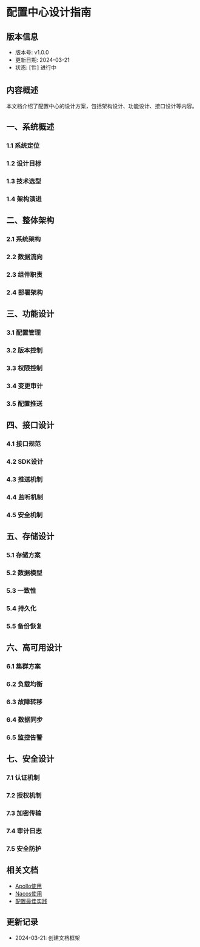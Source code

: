 # 配置中心设计指南

## 版本信息
- 版本号: v1.0.0
- 更新日期: 2024-03-21
- 状态: [🏗️] 进行中

## 内容概述
本文档介绍了配置中心的设计方案，包括架构设计、功能设计、接口设计等内容。

## 一、系统概述
### 1.1 系统定位
### 1.2 设计目标
### 1.3 技术选型
### 1.4 架构演进

## 二、整体架构
### 2.1 系统架构
### 2.2 数据流向
### 2.3 组件职责
### 2.4 部署架构

## 三、功能设计
### 3.1 配置管理
### 3.2 版本控制
### 3.3 权限控制
### 3.4 变更审计
### 3.5 配置推送

## 四、接口设计
### 4.1 接口规范
### 4.2 SDK设计
### 4.3 推送机制
### 4.4 监听机制
### 4.5 安全机制

## 五、存储设计
### 5.1 存储方案
### 5.2 数据模型
### 5.3 一致性
### 5.4 持久化
### 5.5 备份恢复

## 六、高可用设计
### 6.1 集群方案
### 6.2 负载均衡
### 6.3 故障转移
### 6.4 数据同步
### 6.5 监控告警

## 七、安全设计
### 7.1 认证机制
### 7.2 授权机制
### 7.3 加密传输
### 7.4 审计日志
### 7.5 安全防护

## 相关文档
- [Apollo使用](02_Apollo使用.md)
- [Nacos使用](03_Nacos使用.md)
- [配置最佳实践](04_配置最佳实践.md)

## 更新记录
- 2024-03-21: 创建文档框架 